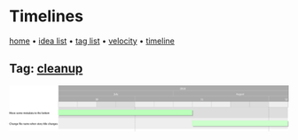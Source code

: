 # Timelines

[home](index.md) • [idea list](ideas.md) • [tag list](tags.md) • [velocity](velocity.md) • [timeline](timeline.md)

## Tag: [cleanup](tags/cleanup)

![cleanup](timeline/cleanup.png)
